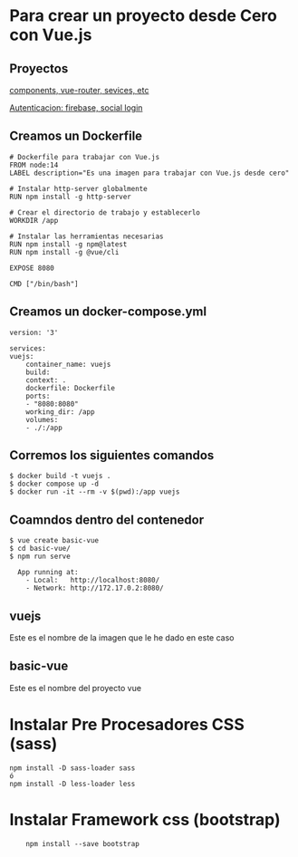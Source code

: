 # Para crear un proyecto desde Cero con Vue.js

## Proyectos
[components, vue-router, sevices, etc](https://github.com/GNUXDAR/js-de-0-a-experto/tree/master/Vue/Vuejs-Docker/vue-services)  

[Autenticacion: firebase, social login](./vue-auth/)

## Creamos un Dockerfile

    # Dockerfile para trabajar con Vue.js
    FROM node:14
    LABEL description="Es una imagen para trabajar con Vue.js desde cero"

    # Instalar http-server globalmente
    RUN npm install -g http-server

    # Crear el directorio de trabajo y establecerlo
    WORKDIR /app

    # Instalar las herramientas necesarias
    RUN npm install -g npm@latest
    RUN npm install -g @vue/cli

    EXPOSE 8080

    CMD ["/bin/bash"]

## Creamos un docker-compose.yml

    version: '3'

    services:
    vuejs:
        container_name: vuejs
        build:
        context: .
        dockerfile: Dockerfile
        ports:
        - "8080:8080"
        working_dir: /app 
        volumes:
        - ./:/app

## Corremos los siguientes comandos

    $ docker build -t vuejs .
    $ docker compose up -d
    $ docker run -it --rm -v $(pwd):/app vuejs

## Coamndos dentro del contenedor

    $ vue create basic-vue
    $ cd basic-vue/
    $ npm run serve

      App running at:
        - Local:   http://localhost:8080/ 
        - Network: http://172.17.0.2:8080/

## vuejs
Este es el nombre de la imagen que le he dado en este caso

## basic-vue
Este es el nombre del proyecto vue

# Instalar Pre Procesadores CSS (sass)
    npm install -D sass-loader sass  
    ó  
    npm install -D less-loader less  

# Instalar Framework css (bootstrap)

        npm install --save bootstrap  